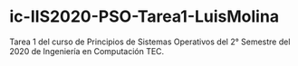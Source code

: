 # ic-IIS2020-PSO-Tarea1-LuisMolina
Tarea 1 del curso de Principios de Sistemas Operativos del 2° Semestre del 2020 de Ingeniería en Computación TEC.
